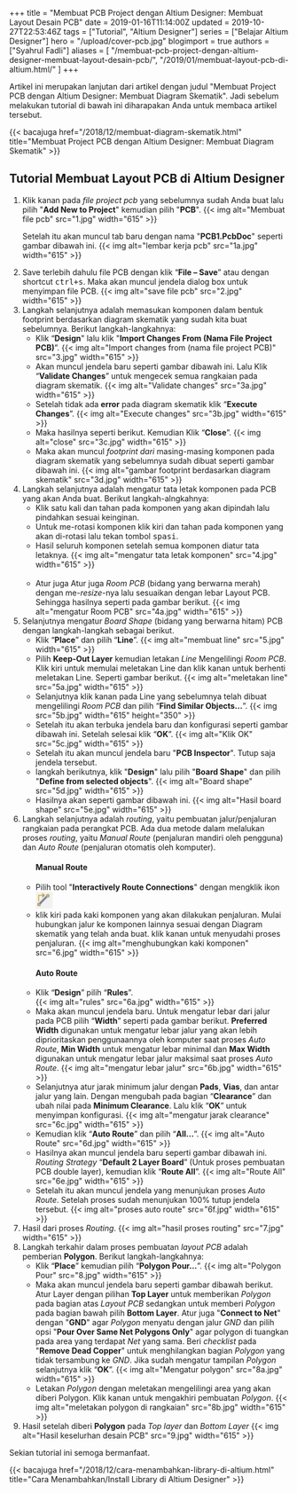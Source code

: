+++
title = "Membuat PCB Project dengan Altium Designer: Membuat Layout Desain PCB"
date = 2019-01-16T11:14:00Z
updated = 2019-10-27T22:53:46Z
tags = ["Tutorial", "Altium Designer"]
series = ["Belajar Altium Designer"]
hero = "/upload/cover-pcb.jpg"
blogimport = true 
authors = ["Syahrul Fadli"]
aliases = [
    "/membuat-pcb-project-dengan-altium-designer-membuat-layout-desain-pcb/",
    "/2019/01/membuat-layout-pcb-di-altium.html/"
]
+++

Artikel ini merupakan lanjutan dari artikel dengan judul "Membuat Project PCB dengan Altium Designer: Membuat Diagram Skematik". Jadi sebelum melakukan tutorial di bawah ini diharapakan Anda untuk membaca artikel tersebut.

{{< bacajuga href="/2018/12/membuat-diagram-skematik.html" title="Membuat Project PCB dengan Altium Designer: Membuat Diagram Skematik" >}}

## Tutorial Membuat Layout PCB di Altium Designer
<ol><li>Klik kanan pada <i>file project pcb</i> yang sebelumnya sudah Anda buat lalu pilih "<b>Add New to Project</b>" kemudian pilih "<b>PCB</b>". 
{{< img alt="Membuat file pcb" src="1.jpg" width="615" >}}

Setelah itu akan muncul tab baru dengan nama "<b>PCB1.PcbDoc</b>" seperti gambar dibawah ini. 
{{< img alt="lembar kerja pcb" src="1a.jpg" width="615" >}}

</li><li>Save terlebih dahulu file PCB dengan klik “<b>File – Save</b>” atau dengan shortcut <kbd><kbd>ctrl</kbd>+<kbd>s</kbd></kbd>. Maka akan muncul jendela dialog box untuk menyimpan file PCB. <!----Taruh gambar disini----> {{< img alt="save file pcb" src="2.jpg" width="615" >}}
 </li><li>Langkah selanjutnya adalah memasukan komponen dalam bentuk footprint berdasarkan diagram skematik yang sudah kita buat sebelumnya. Berikut langkah-langkahnya: <ul><li>Klik “<b>Design</b>" lalu klik "<b>Import Changes From (Nama File Project PCB)</b>”. <!----Taruh gambar disini----> {{< img alt="Import changes from (nama file project PCB)" src="3.jpg" width="615" >}}
  </li><li>Akan muncul jendela baru seperti gambar dibawah ini. Lalu Klik “<b>Validate Changes</b>” untuk mengecek semua rangkaian pada diagram skematik. <!----Taruh gambar disini----> 
  {{< img alt="Validate changes" src="3a.jpg" width="615" >}} </li><li>Setelah tidak ada <b>error</b> pada diagram skematik klik “<b>Execute Changes</b>”. <!----Taruh gambar disini----> {{< img alt="Execute changes" src="3b.jpg" width="615" >}} </li><li>Maka hasilnya seperti berikut. Kemudian Klik “<b>Close</b>”. <!----Taruh gambar disini----> {{< img alt="close" src="3c.jpg" width="615" >}} </li><li>Maka akan muncul <i>footprint dari</i> masing-masing komponen pada diagram skematik yang sebelumnya  sudah dibuat seperti gambar dibawah ini. <!----Taruh gambar disini----> 
    {{< img alt="gambar footprint berdasarkan diagram skematik" src="3d.jpg" width="615" >}} </li></ul></li><li>Langkah selanjutnya adalah mengatur tata letak komponen pada PCB yang akan Anda buat. Berikut langkah-alngkahnya: <ul><li>Klik satu kali dan tahan pada komponen yang akan dipindah lalu pindahkan sesuai keinginan. </li><li>Untuk me-rotasi komponen klik kiri dan tahan pada komponen yang akan di-rotasi lalu tekan tombol <kbd>spasi</kbd>. </li><li>Hasil seluruh komponen setelah semua komponen diatur tata letaknya. <!----Taruh gambar disini----> {{< img alt="mengatur tata letak komponen" src="4.jpg" width="615" >}}</li></li><br/><li>Atur juga Atur juga <i>Room PCB</i> (bidang yang berwarna merah) dengan me-<i>resize</i>-nya lalu sesuaikan dengan lebar Layout PCB. Sehingga hasilnya seperti pada gambar berikut. <!----Taruh gambar disini----> {{< img alt="mengatur Room PCB" src="4a.jpg" width="615" >}}  </li></li></ul></li><li>Selanjutnya mengatur <i>Board Shape</i> (bidang yang berwarna hitam)  PCB dengan langkah-langkah sebagai berikut.  <ul><li>Klik “<b>Place</b>” dan pilih “<b>Line</b>”. <!----Taruh gambar disini----> {{< img alt="membuat line" src="5.jpg" width="615" >}} </li></li>  <li>Pilih <b>Keep-Out Layer</b> kemudian letakan <i>Line</i> Mengelilingi <i>Room PCB</i>. Klik kiri untuk memulai meletakan Line dan klik kanan untuk berhenti meletakan Line. Seperti gambar berikut. <!----Taruh gambar disini----> {{< img alt="meletakan line" src="5a.jpg" width="615" >}} </li></li><li>Selanjutnya klik kanan pada Line yang sebelumnya telah dibuat mengelilingi <i>Room PCB</i> dan pilih “<b>Find Similar Objects...</b>”. <!----Taruh gambar disini---->{{< img src="5b.jpg" width="615" height="350" >}} </li></li><li>Setelah itu akan terbuka jendela baru dan konfigurasi seperti gambar dibawah ini. Setelah selesai klik “<b>OK</b>”. <!----Taruh gambar disini----> {{< img alt="Klik OK" src="5c.jpg" width="615" >}} </li></li><li>Setelah itu akan muncul jendela baru "<b>PCB Inspector</b>". Tutup saja jendela tersebut. </li><li>langkah berikutnya, klik "<b>Design</b>" lalu pilih "<b>Board Shape</b>" dan pilih "<b>Define from selected objects</b>". <!----Taruh gambar disini----> {{< img alt="Board shape" src="5d.jpg" width="615" >}} </li></li><li>Hasilnya akan seperti gambar dibawah ini. <!----Taruh gambar disini----> {{< img alt="Hasil board shape" src="5e.jpg" width="615" >}} </li></li></ul></li><li>Langkah selanjutnya adalah <i>routing</i>, yaitu pembuatan jalur/penjaluran rangkaian pada perangkat PCB. Ada dua metode dalam melalukan proses <i>routing</i>, yaitu <i>Manual Route</i> (penjaluran mandiri oleh pengguna) dan <i>Auto Route</i> (penjaluran otomatis oleh komputer). <ul><h4>Manual Route</h4><li>Pilih tool "<b>Interactively Route Connections</b>" dengan mengklik ikon <img alt="Interactive Route Icon" height="30"  src="interactiveroute.jpg" width="30"/></li><li>klik kiri pada kaki komponen yang akan dilakukan penjaluran. Mulai hubungkan jalur ke komponen lainnya sesuai dengan Diagram skematik yang telah anda buat. klik kanan untuk menyudahi proses penjaluran. <!----Taruh gambar disini----> {{< img alt="menghubungkan kaki komponen" src="6.jpg" width="615" >}}</li></ul><ul><h4>Auto Route</h4><li>Klik “<b>Design</b>” pilih “<b>Rules</b>”. <!----Taruh gambar disini----></li>{{< img alt="rules" src="6a.jpg" width="615" >}} </li><li>Maka akan muncul jendela baru. Untuk mengatur lebar dari jalur pada PCB pilih “<b>Width</b>” seperti pada gambar berikut. <b>Preferred Width</b> digunakan untuk mengatur lebar jalur yang akan lebih diprioritaskan penggunaannya oleh komputer saat proses <i>Auto Route</i>, <b>Min Width</b> untuk mengatur lebar minimal dan <b>Max Width</b> digunakan untuk mengatur lebar jalur maksimal saat proses <i>Auto Route</i>.  {{< img alt="mengatur lebar jalur" src="6b.jpg" width="615" >}} </li><li>Selanjutnya atur jarak minimum jalur dengan <b>Pads</b>, <b>Vias</b>, dan antar jalur yang lain. Dengan mengubah pada bagian “<b>Clearance</b>” dan ubah nilai pada <b>Minimum Clearance</b>. Lalu klik “<b>OK</b>” untuk menyimpan konfigurasi. <!----Taruh gambar disini----> {{< img alt="mengatur jarak clearance" src="6c.jpg" width="615" >}} </li></li><li>Kemudian klik “<b>Auto Route</b>” dan pilih “<b>All...</b>”. <!----Taruh gambar disini----> {{< img alt="Auto Route" src="6d.jpg" width="615" >}}</li></li><li>Hasilnya akan muncul jendela baru seperti gambar dibawah ini.  <i>Routing Strategy</i>  “<b>Default 2 Layer Board</b>” (Untuk proses pembuatan PCB double layer), kemudian klik “<b>Route All</b>”. <!----Taruh gambar disini----> {{< img alt="Route All" src="6e.jpg" width="615" >}}</li></li><li>Setelah itu akan muncul jendela yang menunjukan proses <i>Auto Route</i>. Setelah proses sudah menunjukan 100% tutup jendela tersebut. <!----Taruh gambar disini----> {{< img alt="proses auto route" src="6f.jpg" width="615" >}}</li></li></ul></li><li>Hasil dari proses <i>Routing</i>. <!----Taruh gambar disini----> {{< img alt="hasil proses routing" src="7.jpg" width="615" >}} </li></li><li>Langkah terkahir dalam proses pembuatan <i>layout PCB</i> adalah pemberian <b>Polygon</b>. Berikut langkah-langkahnya: <ul><li>Klik “<b>Place</b>” kemudian pilih “<b>Polygon Pour...</b>”. <!----Taruh gambar disini----> {{< img alt="Polygon Pour" src="8.jpg" width="615" >}} </li></li><li>Maka akan muncul jendela baru seperti gambar dibawah berikut. Atur Layer dengan pilihan <b>Top Layer</b> untuk memberikan <i>Polygon</i> pada bagian atas <i>Layout PCB</i> sedangkan untuk memberi <i>Polygon</i> pada bagian bawah pilih <b>Bottom Layer</b>. Atur juga "<b>Connect to Net</b>" dengan "<b>GND</b>" agar <i>Polygon</i> menyatu dengan jalur <i>GND</i> dan pilih opsi "<b>Pour Over Same Net Polygons Only</b>" agar polygon di tuangkan pada area yang terdapat <i>Net</i> yang sama. Beri <i>checklist</i> pada "<b>Remove Dead Copper</b>" untuk menghilangkan bagian <i>Polygon</i> yang tidak tersambung ke <i>GND</i>. Jika sudah mengatur tampilan <i>Polygon</i> selanjutnya klik “<b>OK</b>”. <!----Taruh gambar disini----> {{< img alt="Mengatur polygon" src="8a.jpg" width="615" >}} </li></li><li>Letakan <i>Polygon</i> dengan meletakan mengelilingi area yang akan diberi Polygon. Klik kanan untuk mengakhiri pembuatan <i>Polygon</i>. <!----Taruh gambar disini----> {{< img alt="meletakan polygon di rangkaian" src="8b.jpg" width="615" >}} </li></li></ul></li><li>Hasil setelah diberi <b>Polygon</b> pada <i>Top layer</i> dan <i>Bottom Layer</i>  <!----Taruh gambar disini----> {{< img alt="Hasil keselurhan desain PCB" src="9.jpg" width="615" >}} </li></li></ol><p>Sekian tutorial ini semoga bermanfaat.</p>
  
  {{< bacajuga href="/2018/12/cara-menambahkan-library-di-altium.html" title="Cara Menambahkan/Install Library di Altium Designer" >}}

